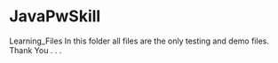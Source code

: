 # JavaPwSkill
Learning_Files
In this folder all files are the only testing and demo files.
Thank You . . .
